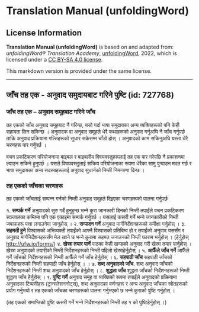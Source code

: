 # Translation Manual (unfoldingWord)

## License Information

**Translation Manual (unfoldingWord)** is based on and adapted from: _unfoldingWord® Translation Academy_, [unfoldingWord](https://unfoldingword.org/utw), 2022, which is licensed under a [CC BY-SA 4.0 license](https://creativecommons.org/licenses/by-sa/4.0/legalcode.en).

This markdown version is provided under the same license.



--------------------------------

## जाँच तह एक - अनुवाद समुदायबाट गरिने पुष्टि (id: 727768)

### जाँच तह एक – अनुवाद समूहबाट गरिने जाँच

तह एकको जाँच अनुवाद समूहबाट नै गरिन्छ, यसो गर्दा भाषा समुदायका अन्य व्यक्तिहरूको पनि केही सहायता लिन सकिन्छ । अनुवादक वा अनुवाद समूहले धेरै कथाहरूको अनुवाद गर्नुअघि नै जाँच गर्नुपर्छ ताकि अनुवाद प्रक्रियामा गल्तिहरूको सुधार सकेसम्म चाँडो होस् । अनुवादको काम सकिनुअघि यस्ता धेरै चरणहरू पार गर्नुपर्छ ।

वचन प्रकटिकरण परियोजनामा बाइबल र बाइबलीय विषयवस्तुहरूलाई तह एक पार गरेपछि नै प्रकाशनमा ल्याउन सकिने हुनुपर्छ । यसले विषयवस्तुलाई सक्रिय परियोजनाका रूपमा धेरैका सामु पुर्‍याउन मदत गर्छ र भाषा समुदायका अन्य सदस्यहरूलाई अनुवाद सुधार्नको निम्ती निमन्त्रणा दिन्छ ।

### तह एकको जाँचका चरणहरू

तह एकको जाँचलाई सम्पन्‍न गर्नको निम्ती अनुवाद समूहले दिइएका चरणहरूको पालना गर्नुपर्छः

१. **सम्पर्क गर्ने** अनुवादको सुरु गर्दै हुनुहुन्छ भन्‍ने कुरा जानकारी दिनको निम्ती तपाईंले वचन प्रकटिकरण सञ्‍जालका कम्तिमा पनि एक एकाइमा सम्पर्क गर्नुपर्छ । यसलाई कसरी गर्ने भन्‍ने जानकारीको निम्ती जवाफहरू पत्ता लगाउनेमा जानुहोस् । २. **सम्पादन गर्ने** अनुवाद मार्गनिर्देशनहरूको समीक्षा गर्नुहोस् । ३. **सहमती हुने** विश्‍वासको अभिव्यक्ती तपाईंको आफ्नै विश्‍वासको प्रतिबिम्व हो र तपाईंको अनुवाद यससँग र अनुवाद मार्गनिर्देशनहरूसँग मेल खाने छ भन्‍ने कुरामा सहमत जनाउनको निम्ती फाराम भर्नुहोस् । (हेर्नुहोस् http://ufw.io/forms/) ४. **खेस्रा तयार पार्ने** पाठका केही खण्डको अनुवाद गरी खेस्रा तयार पार्नुहोस् । खेस्रा अनुवादको तयारीको निम्ती निर्देशनहरूको निम्ती पहिलो खेस्राहेर्नुहोस् । ५. **आफैँले जाँच गर्ने** आफैँले गर्ने जाँचको निर्देशनहरूको निम्ती आफैँले गर्ने जाँच हेर्नुहोस् । ६. **सहपाठी जाँच** सहपाठी जाँचको निर्देशनहरूको निम्ती सहपाठी जाँच हेर्नुहोस् । । ७. **शब्द अनुवादको जाँच**. शब्द अनुवाद जाँचको निर्देशनहरूको निम्ती शब्द अनुवादको जाँच हेर्नुहोस् । ८. **शुद्धता जाँच** शुद्धता जाँचको निर्देशनहरूको निम्ती शुद्धता जाँच हेर्नुहोस् । ९. **पुष्टि गर्ने** अनुवाद समूह वा व्यक्तिको रूपमा तपाईंले अनुवादको प्रक्रियामा अनुवादका टिप्पणीहरू (ट्रान्स्लेसननोट्स्), शब्द अनुवादका वर्णनहरू र अन्य अनुवाद जाँचका स्रोतहरूको प्रयोग गर्नुभयो र तह एकको जाँचका चरणहरूको पालना गर्नुभएको छ भन्‍ने कुराको पुष्टि गर्नुहोस् ।

(तह एकको समाप्तिको पुष्टि कसरी गर्ने भन्‍ने निर्देशनहरूको निम्ती तह १ को पुष्टिहेर्नुहोस् ।)


